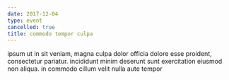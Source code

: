```yaml
---
date: 2017-12-04
type: event
cancelled: true
title: commodo tempor culpa
---
```

ipsum ut in sit veniam, magna culpa dolor officia dolore esse proident, consectetur pariatur. incididunt minim deserunt sunt exercitation eiusmod non aliqua. in commodo cillum velit nulla aute tempor